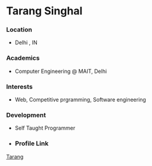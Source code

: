 # Tarang Singhal
### Location

- Delhi , IN
### Academics

- Computer Engineering @ MAIT, Delhi

### Interests

- Web, Competitive prgramming, Software engineering

### Development

- Self Taught Programmer

- ### Profile Link

[Tarang](https://github.com/tarang-singhal)
